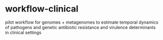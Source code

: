 # workflow-clinical
pilot workflow for genomes + metagenomes to estimate temporal dynamics of pathogens and genetic antibiotic resistance and virulence determinants in clinical settings
